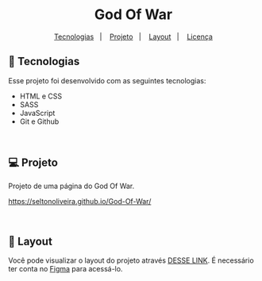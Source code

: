 <h1 align="center"> God Of War </h1>

<p align="center">
  <a href="#-tecnologias">Tecnologias</a>&nbsp;&nbsp;&nbsp;|&nbsp;&nbsp;&nbsp;
  <a href="#-projeto">Projeto</a>&nbsp;&nbsp;&nbsp;|&nbsp;&nbsp;&nbsp;
  <a href="#-layout">Layout</a>&nbsp;&nbsp;&nbsp;|&nbsp;&nbsp;&nbsp;
  <a href="#memo-licença">Licença</a>
</p>

##

## 🚀 Tecnologias

Esse projeto foi desenvolvido com as seguintes tecnologias:

- HTML e CSS
- SASS
- JavaScript
- Git e Github

<br>

## 💻 Projeto

Projeto de uma página do God Of War.

https://seltonoliveira.github.io/God-Of-War/

<br>

## 🔖 Layout

Você pode visualizar o layout do projeto através [DESSE LINK](https://www.figma.com/file/BPHOdrrzDnuvKPurADmIsW/Codeboost---God-of-War-Ragnarok?node-id=0%3A1&t=OmewETuaO1NUXO6u-0). É necessário ter conta no [Figma](https://figma.com) para acessá-lo.
